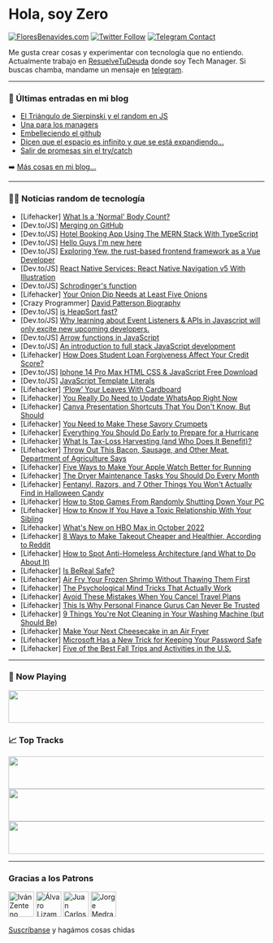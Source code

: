 # Hola, soy Zero

[![FloresBenavides.com](https://img.shields.io/website?down_message=oops&label=MiBlog&style=for-the-badge&up_message=online&url=https%3A%2F%2Ffloresbenavides.com)](https://floresbenavides.com) [![Twitter Follow](https://img.shields.io/twitter/follow/ZeroDragon?color=%231DA1F2&label=Follow&logo=twitter&logoColor=ffffff&style=for-the-badge)](https://twitter.com/zerodragon) [![Telegram Contact](https://img.shields.io/badge/escr%C3%ADbeme-ZeroDragon-%2326A5E4?style=for-the-badge&logo=telegram)](https://t.me/zerodragon)

Me gusta crear cosas y experimentar con tecnología que no entiendo.
Actualmente trabajo en [ResuelveTuDeuda](http://github.com/resuelve) donde soy Tech Manager.
Si buscas chamba, mandame un mensaje en [telegram](https://t.me/zerodragon).

---

### 📕 Últimas entradas en mi blog
<!-- BLOG-POST-LIST:START -->
- [El Triángulo de Sierpinski y el random en JS](https://floresbenavides.com/el-triangulo-de-sierpinski-y-el-random-en-js/)
- [Una para los managers](https://floresbenavides.com/una-para-los-managers/)
- [Embelleciendo el github](https://floresbenavides.com/embelleciendo-el-github/)
- [Dicen que el espacio es infinito y que se está expandiendo…](https://floresbenavides.com/dicen-que-el-espacio-es-infinito-y-que-se-esta-expandiendo/)
- [Salir de promesas sin el try/catch](https://floresbenavides.com/salir-de-promesas-sin-el-try-catch/)
<!-- BLOG-POST-LIST:END -->

➡️ [Más cosas en mi blog...](https://floresbenavides.com)

---

### 👨‍💻 Noticias random de tecnología
<!-- TECH-POSTS:START -->
- [Lifehacker] [What Is a &#39;Normal&#39; Body Count?](https://lifehacker.com/what-is-a-normal-body-count-1849586649)
- [Dev.to/JS] [Merging on GitHub](https://dev.to/lostbutton/merging-on-github-24e9)
- [Dev.to/JS] [Hotel Booking App Using The MERN Stack With TypeScript](https://dev.to/said_mounaim/hotel-booking-app-using-the-mern-stack-with-typescript-1oeh)
- [Dev.to/JS] [Hello Guys I&#39;m new here](https://dev.to/franklinmike/hello-guys-im-new-here-6i5)
- [Dev.to/JS] [Exploring Yew, the rust-based frontend framework as a Vue Developer](https://dev.to/hackmamba/exploring-yew-the-rust-based-frontend-framework-as-a-vue-developer-3915)
- [Dev.to/JS] [React Native Services: React Native Navigation v5 With Illustration](https://dev.to/juanmark/react-native-services-react-native-navigation-v5-with-illustration-3lae)
- [Dev.to/JS] [Schrodinger&#39;s function](https://dev.to/joshuaamaju/schrodingers-function-3nc7)
- [Lifehacker] [Your Onion Dip Needs at Least Five Onions](https://lifehacker.com/your-onion-dip-needs-at-least-five-onions-1849586590)
- [Crazy Programmer] [David Patterson Biography](https://www.thecrazyprogrammer.com/2022/09/david-patterson-biography.html)
- [Dev.to/JS] [is HeapSort fast?](https://dev.to/mallchel/is-heapsort-fast-2mjl)
- [Dev.to/JS] [Why learning about Event Listeners &amp; APIs in Javascript will only excite new upcoming developers.](https://dev.to/anthonyrodriguezjpm/why-learning-about-event-listeners-apis-in-javascript-will-only-excite-new-upcoming-developers-89h)
- [Dev.to/JS] [Arrow functions in JavaScript](https://dev.to/moazamdev/arrow-functions-in-javascript-2346)
- [Dev.to/JS] [An introduction to full stack JavaScript development](https://dev.to/educative/an-introduction-to-full-stack-javascript-development-41dn)
- [Lifehacker] [How Does Student Loan Forgiveness Affect Your Credit Score?](https://lifehacker.com/how-does-student-loan-forgiveness-affect-your-credit-sc-1849586487)
- [Dev.to/JS] [Iphone 14 Pro Max HTML CSS &amp; JavaScript Free Download](https://dev.to/zubairkhokhar/iphone-14-pro-max-html-css-javascript-free-download-3ip0)
- [Dev.to/JS] [JavaScript Template Literals](https://dev.to/mursalfk/javascript-template-literals-49kg)
- [Lifehacker] [‘Plow’ Your Leaves With Cardboard](https://lifehacker.com/plow-your-leaves-with-cardboard-1849586080)
- [Lifehacker] [You Really Do Need to Update WhatsApp Right Now](https://lifehacker.com/you-really-do-need-to-update-whatsapp-right-now-1849585597)
- [Lifehacker] [Canva Presentation Shortcuts That You Don&#39;t Know, But Should](https://lifehacker.com/canva-presentation-shortcuts-that-you-dont-know-but-sh-1849585901)
- [Lifehacker] [You Need to Make These Savory Crumpets](https://lifehacker.com/you-need-to-make-these-savory-crumpets-1849585719)
- [Lifehacker] [Everything You Should Do Early to Prepare for a Hurricane](https://lifehacker.com/everything-you-should-do-right-now-to-prepare-for-a-hur-1848995841)
- [Lifehacker] [What Is Tax-Loss Harvesting &lpar;and Who Does It Benefit&rpar;?](https://lifehacker.com/what-is-tax-loss-harvesting-and-who-does-it-benefit-1849583091)
- [Lifehacker] [Throw Out This Bacon, Sausage, and Other Meat, Department of Agriculture Says](https://lifehacker.com/throw-out-this-bacon-sausage-and-other-meat-departme-1849585203)
- [Lifehacker] [Five Ways to Make Your Apple Watch Better for Running](https://lifehacker.com/five-ways-to-make-your-apple-watch-better-for-running-1849585154)
- [Lifehacker] [The Dryer Maintenance Tasks You Should Do Every Month](https://lifehacker.com/the-dryer-maintenance-tasks-you-should-do-every-month-1849582598)
- [Lifehacker] [Fentanyl, Razors, and 7 Other Things You Won&#39;t Actually Find in Halloween Candy](https://lifehacker.com/fentanyl-razors-and-7-other-things-you-wont-actually-1849583370)
- [Lifehacker] [How to Stop Games From Randomly Shutting Down Your PC](https://lifehacker.com/how-to-stop-games-from-randomly-shutting-down-your-pc-1849583721)
- [Lifehacker] [How to Know If You Have a Toxic Relationship With Your Sibling](https://lifehacker.com/how-to-know-if-you-have-a-toxic-relationship-with-your-1849581752)
- [Lifehacker] [What&#39;s New on HBO Max in October 2022](https://lifehacker.com/whats-new-on-hbo-max-in-october-2022-1849583375)
- [Lifehacker] [8 Ways to Make Takeout Cheaper and Healthier, According to Reddit](https://lifehacker.com/8-ways-to-make-takeout-cheaper-and-healthier-according-1849583285)
- [Lifehacker] [How to Spot Anti-Homeless Architecture &lpar;and What to Do About It&rpar;](https://lifehacker.com/how-to-spot-anti-homeless-architecture-and-what-to-do-1849582437)
- [Lifehacker] [Is BeReal Safe?](https://lifehacker.com/is-bereal-safe-1849582284)
- [Lifehacker] [Air Fry Your Frozen Shrimp Without Thawing Them First](https://lifehacker.com/air-fry-your-frozen-shrimp-without-thawing-them-first-1849582470)
- [Lifehacker] [The Psychological Mind Tricks That Actually Work](https://lifehacker.com/the-psychological-mind-tricks-that-actually-work-1849581208)
- [Lifehacker] [Avoid These Mistakes When You Cancel Travel Plans](https://lifehacker.com/avoid-these-mistakes-when-you-cancel-travel-plans-1849581939)
- [Lifehacker] [This Is Why Personal Finance Gurus Can Never Be Trusted](https://lifehacker.com/this-is-why-personal-finance-gurus-can-never-be-trusted-1849581492)
- [Lifehacker] [9 Things You&#39;re Not Cleaning in Your Washing Machine &lpar;but Should Be&rpar;](https://lifehacker.com/9-things-youre-not-cleaning-in-your-washing-machine-bu-1849581856)
- [Lifehacker] [Make Your Next Cheesecake in an Air Fryer](https://lifehacker.com/make-your-next-cheesecake-in-an-air-fryer-1849581857)
- [Lifehacker] [Microsoft Has a New Trick for Keeping Your Password Safe](https://lifehacker.com/microsoft-has-a-new-trick-for-keeping-your-password-saf-1849580498)
- [Lifehacker] [Five of the Best Fall Trips and Activities in the U.S.](https://lifehacker.com/five-of-the-best-fall-trips-and-activities-in-the-u-s-1849581341)<!-- TECH-POSTS:END -->

---

### 🎵 Now Playing
<a href="https://spotify-now-playing-dun.vercel.app/now-playing?open"><img src="https://spotify-now-playing-dun.vercel.app/now-playing" width="540" height="64"></a>

### 📈 Top Tracks
<a href="https://spotify-now-playing-dun.vercel.app/top-tracks?i=1&open"><img src="https://spotify-now-playing-dun.vercel.app/top-tracks?i=1" width="540" height="64"></a>
<a href="https://spotify-now-playing-dun.vercel.app/top-tracks?i=2&open"><img src="https://spotify-now-playing-dun.vercel.app/top-tracks?i=2" width="540" height="64"></a>
<a href="https://spotify-now-playing-dun.vercel.app/top-tracks?i=3&open"><img src="https://spotify-now-playing-dun.vercel.app/top-tracks?i=3" width="540" height="64"></a>

---

### Gracias a los Patrons
[<img src="https://avatars.githubusercontent.com/u/243380?v=4" alt="Iván Zenteno" width="50px">](https://github.com/k001) [<img src="https://avatars.githubusercontent.com/u/19955639?v=4" alt="Álvaro Lizama" width="50px">](https://github.com/alvarolizama) [<img src="https://avatars.githubusercontent.com/u/2718753?v=4" alt="Juan Carlos Ruiz" width="50px">](https://github.com/JuanCrg90) [<img src="https://avatars.githubusercontent.com/u/37025?v=4" alt="Jorge Medrano" width="50px">](https://github.com/h1pp1e) 

[Suscríbanse](https://www.patreon.com/zerodragon) y hagámos cosas chidas
